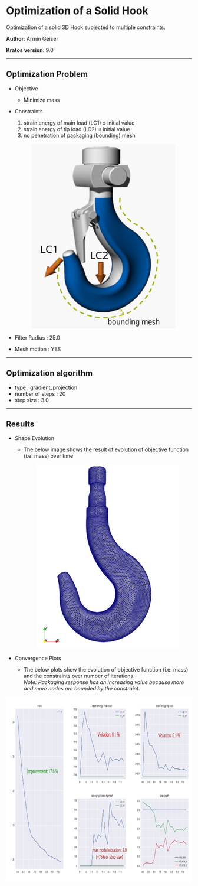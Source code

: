 # Optimization of a Solid Hook
Optimization of a solid 3D Hook subjected to multiple constraints. 

**Author**: Armin Geiser  

**Kratos version**: 9.0

----------------------------------------------------------------------------------
## Optimization Problem

- Objective
    - Minimize mass

- Constraints
    1. strain energy of main load (LC1) &le; initial value
    2. strain energy of tip load (LC2) &le; initial value
    3. no penetration of packaging (bounding) mesh

    <p align="center">
      <img src="images/3D_Hook_Constraints.svg" height="500">
    </p>

- Filter Radius : 25.0

- Mesh motion : YES 
----------------------------------------------------------------------------------
## Optimization algorithm
- type : gradient_projection
- number of steps : 20
- step size : 3.0
----------------------------------------------------------------------------------
## Results
- Shape Evolution
  - The below image shows the result of evolution of objective function (i.e. mass) over time

    <p align="center">
      <img src="images/3D_Hook_Result.gif" height="500">
    </p>  
    
- Convergence Plots
  - The below plots show the evolution of objective function (i.e. mass) and the constraints over number of iterations.  
*Note: Packaging response has an increasing value because more and more nodes are bounded by the constraint.*

<p align="center">
  <img src="images/3D_Hook_GridSpecAnnotatedPlot.svg" height="500">
</p>  
